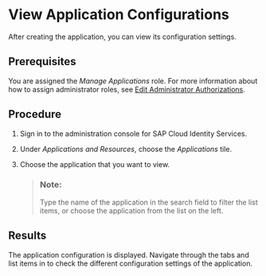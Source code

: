 <!-- loio3d2b37470e534f0ba5b49ce04fed2479 -->

# View Application Configurations

After creating the application, you can view its configuration settings.



<a name="loio3d2b37470e534f0ba5b49ce04fed2479__prereq_ijb_kgc_btb"/>

## Prerequisites

You are assigned the *Manage Applications* role. For more information about how to assign administrator roles, see [Edit Administrator Authorizations](edit-administrator-authorizations-86ee374.md).



<a name="loio3d2b37470e534f0ba5b49ce04fed2479__steps_qqh_hfk_q4"/>

## Procedure

1.  Sign in to the administration console for SAP Cloud Identity Services.

2.  Under *Applications and Resources*, choose the *Applications* tile.

3.  Choose the application that you want to view.

    > ### Note:  
    > Type the name of the application in the search field to filter the list items, or choose the application from the list on the left.




<a name="loio3d2b37470e534f0ba5b49ce04fed2479__result_e3y_vq2_2yb"/>

## Results

The application configuration is displayed. Navigate through the tabs and list items in to check the different configuration settings of the application.


